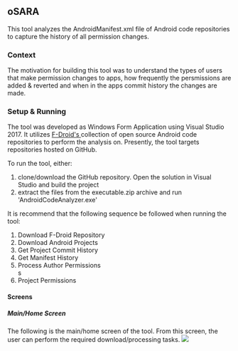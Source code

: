 ## oSARA
This tool analyzes the AndroidManifest.xml file of Android code repositories to capture the history of all permission changes.

### Context
The motivation for building this tool was to understand the types of users that make permission changes to apps, how frequently the persmissions are added & reverted and when in the apps commit history the changes are made.

### Setup & Running
The tool was developed as Windows Form Application using Visual Studio 2017. It utilizes <a href='https://f-droid.org/' target='_blank'> F-Droid's </a> collection of open source Android code repositories to perform the analysis on. Presently, the tool targets repositories hosted on GitHub.

To run the tool, either:
<ol>
	<li>
		clone/download the GitHub repository. Open the solution in Visual Studio and build the project
	</li>
	<li>
		extract the files from the executable.zip archive and run 'AndroidCodeAnalyzer.exe'
	</li>
</ol>

It is recommend that the following sequence be followed when running the tool:
<ol>
	<li> Download F-Droid Repository </li>
	<li> Download Android Projects </li>
	<li> Get Project Commit History </li>
	<li> Get Manifest History </li>
	<li> Process Author Permissions </li>s
	<li> Project Permissions </li>
</ol>

#### Screens

##### Main/Home Screen
The following is the main/home screen of the tool. From this screen, the user can perform the required download/processing tasks.
<img src='http://imgur.com/wzGt7xf.png'/>





